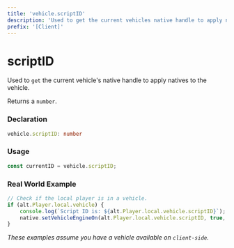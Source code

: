 ```yaml
---
title: 'vehicle.scriptID'
description: 'Used to get the current vehicles native handle to apply natives to the vehicle.'
prefix: '[Client]'
---
```


# scriptID

Used to `get` the current vehicle's native handle to apply natives to the vehicle.

Returns a `number`.

### Declaration

```typescript
vehicle.scriptID: number
```

### Usage

```js
const currentID = vehicle.scriptID;
```

### Real World Example

```js
// Check if the local player is in a vehicle.
if (alt.Player.local.vehicle) {
    console.log(`Script ID is: ${alt.Player.local.vehicle.scriptID}`);
    native.setVehicleEngineOn(alt.Player.local.vehicle.scriptID, true, false, false);
}
```

_These examples assume you have a vehicle available on `client-side`._
